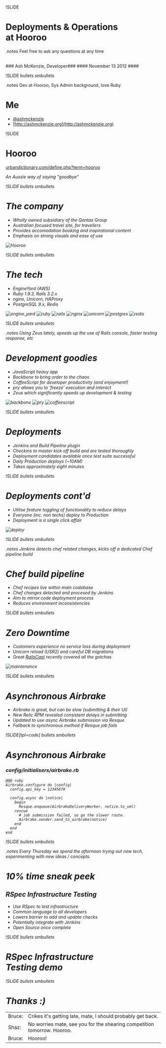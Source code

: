 !SLIDE

# Deployments & Operations<br/> at Hooroo #

.notes Feel free to ask any questions at any time

<br/>
### Ash McKenzie, Developer###
#### November 13 2012 ####


!SLIDE bullets smbullets

.notes Dev at Hooroo, Sys Admin background, love Ruby

# Me #

* [@ashmckenzie](http://twitter.com/ashmckenzie)
* [http://ashmckenzie.org](http://ashmckenzie.org)


!SLIDE

# Hooroo #

[urbandictionary.com/define.php?term=hooroo](http://urbandictionary.com/define.php?term=hooroo)

<cite>An Aussie way of saying "goodbye"</cite>

<cite>
  <table>
    <tr>
      <td>Bruce:</td>
      <td>Crikes it's getting late, mate, I should probably get back.</td>
    </tr>
    <tr>
      <td>Shaz:</td>
      <td>No worries mate, see you for the shearing competition tomorrow. Hooroo.</td>
    </tr>
    <tr>
      <td>Bruce:</td>
      <td>Hooroo!</td>
    </tr>
</cite>


!SLIDE bullets smbullets

# The company #

* Wholly owned subsidiary of the Qantas Group
* Australian focused travel site, for travellers
* Provides accomodation booking and inspirational content
* Emphasis on strong visuals and ease of use

![Hooroo](hooroo.png)


!SLIDE bullets smbullets

# The tech #

* EngineYard (AWS)
* Ruby 1.9.3, Rails 3.2.x
* nginx, Unicorn, HAProxy
* PostgreSQL 9.x, Redis

![engine_yard](engine_yard.png)
![ruby](ruby.png)
![rails](rails.png)
![nginx](nginx.png)
![unicorn](unicorn.png)
![postgres](postgres.png)
![redis](redis.png)


!SLIDE bullets smbullets

.notes Using Zeus lately, speeds up the use of Rails console, faster testing response, etc

# Development goodies #

* JavaScript heavy app
* Backbone to bring order to the chaos
* CoffeeScript for developer productivity (and enjoyment!)
* pry allows you to 'freeze' execution and interact
* Zeus which significantly speeds up development & testing

![backbone](backbone.png)
![pry](pry.png)
![coffeescript](coffeescript.png)


!SLIDE bullets smbullets

# Deployments #

* Jenkins and Build Pipeline plugin
* Checkins to master kick off build and are tested thoroughly
* Deployment candidates available once test suite successful
* Daily Production deploys (~10AM)
* Takes approximately eight minutes


!SLIDE bullets smbullets

# Deployments cont'd #

* Utilise feature toggling of functionality to reduce delays
* Everyone (inc. non techs) deploy to Production
* Deployment is a single click affair

![deploy](deploy.png)


!SLIDE bullets smbullets

.notes Jenkins detects chef related changes, kicks off a dedicated Chef pipeline build

# Chef build pipeline #

* Chef recipes live within main codebase
* Chef changes detected and procesed by Jenkins
* Aim to mirror code deployment process
* Reduces environment inconsistencies


!SLIDE bullets smbullets

# Zero Downtime #

* Customers experience no service loss during deployment
* Unicorn reload (USR2) and careful DB migrations
* Great [RailsCast](http://railscasts.com/episodes/373-zero-downtime-deployment) recently covered all the gotchas

![maintenance](maintenance.png)


!SLIDE bullets smbullets

# Asynchronous Airbrake #

* Airbrake is great, but can be slow (submitting & their UI)
* New Relic RPM revealed consistent delays in submitting
* Updated to use async Airbrake submission via Resque
* Fallback to synchronous method if Resque job fails


!SLIDE[tpl=code] bullets smbullets

# Asynchronous Airbrake #

### config/initialisers/airbrake.rb ###

    @@@ ruby
    Airbrake.configure do |config|
      config.api_key = 12345678

      config.async do |notice|
        begin
          Resque.enqueue(AirbrakeDeliveryWorker, notice.to_xml)
        rescue
          # job submission failed, so go the slower route.
          Airbrake.sender.send_to_airbrake(notice)
        end
      end
    end


!SLIDE bullets smbullets

.notes Every Thursday we spend the afternoon trying out new tech, experimenting with new ideas / concepts.

# 10% time sneak peek #

## RSpec Infrastructure Testing ##

* Use RSpec to test infrastructure
* Common language to all developers
* Lowers barrier to add and update checks
* Potentially integrate with Jenkins
* Open Source once complete


!SLIDE bullets smbullets

# RSpec Infrastructure<br/> Testing demo #


!SLIDE bullets smbullets

# Thanks :) #

